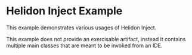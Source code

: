 # Helidon Inject Example

This example demonstrates various usages of Helidon Inject.

This example does not provide an exercisable artifact, instead it contains multiple main classes that are meant to be invoked from
an IDE.
